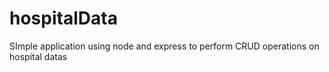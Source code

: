 # hospitalData
SImple application using node and express to perform CRUD operations on hospital datas
